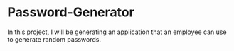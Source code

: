 # Password-Generator
In this project, I will be generating an application that an employee can use to generate random passwords. 
